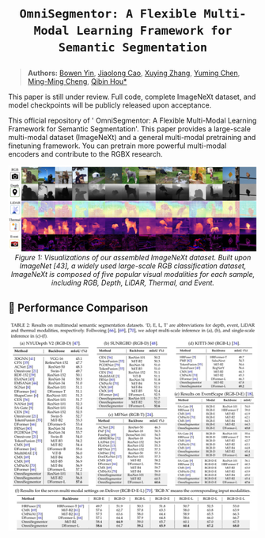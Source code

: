 # <p align=center>`OmniSegmentor: A Flexible Multi-Modal Learning Framework for Semantic Segmentation`</p>

> **Authors:**
> [Bowen Yin](https://scholar.google.com/citations?user=xr_FRrEAAAAJ&hl=zh-CN&oi=sra),
> [Jiaolong Cao](),
> [Xuying Zhang](https://scholar.google.com/citations?hl=zh-CN&user=huWpVyEAAAAJ),
> [Yuming Chen](https://scholar.google.com/citations?user=EweNbRAAAAAJ&hl=zh-CN),
> [Ming-Ming Cheng](https://scholar.google.com/citations?hl=zh-CN&user=huWpVyEAAAAJ),
> [Qibin Hou*](https://scholar.google.com/citations?user=fF8OFV8AAAAJ&hl=zh-CN)


This paper is still under review. Full code, complete ImageNeXt dataset, and model checkpoints will be publicly released upon acceptance. 

This official repository of ' OmniSegmentor: A Flexible Multi-Modal
 Learning Framework for Semantic Segmentation'.
This paper provides a large-scale multi-modal dataset (ImageNeXt) and a general multi-modal pretraining and finetuning framework.
You can pretrain more powerful multi-modal encoders and contribute to the RGBX research.




<!-- We invite all to contribute in making it more acessible and useful. If you have any questions about our work, feel free to contact me via e-mail (bowenyin@mail.nankai.edu.cn).  -->



<p align="center">
    <img src="figs/ImageNeXt.jpeg" width="600"  width="1200"/> <br />
    <em> 
    Figure 1: Visualizations of our assembled ImageNeXt dataset. Built upon ImageNet [43], a widely used large-scale RGB classification dataset, ImageNeXt is composed of five popular visual modalities for each sample, including RGB, Depth, LiDAR, Thermal, and Event.
    </em>
</p>

<!-- <p align="center">
    <img src="figs/overview.jpg" width="600"  width="1200"/> <br />
    <em> 
    Figure 2: Overview of the DFormer.
    </em>
</p> -->





<!-- 
## 1. 🌟  NEWS 

- [2025/02/27] This paper is released at [Arxiv](). -->



<!-- ## 2. 🚀 Preparing the ImageNeXt (to do)

We will directly provide the generated supplementary modalities in the following.

| Modality | Download Link | 
|:---: |:---:|
|RGB|Comming soon|
|Depth|Comming soon|
|LiDAR|Comming soon|
|Event|Comming soon|
|Thermal|Comming soon|

If you want to generate these modalities by youself or generate on your own dataset, you can follow the below tutorials.

Depth:

LiDAR:

Event:

Thermal：

<summary>Orgnize the ImageNeXt folder in the following structure:</summary>
<pre><code>

```shell
<ImageNeXt>
|-- <train>
    |-- <RGB>
        |-- <>
    |-- <Depth>
    |-- <LiDAR>
    |-- <Event>
    |-- <Thermal>
|-- <val>
    |-- <NYUDepthv2>
        |-- ...
    |-- <SUNRGBD>
        |-- ...
```
</code></pre> -->



## 🚀 Performance Comparison

<p align="center">
    <img src="figs/Performance.jpeg" width="600"  width="1200"/> <br />
    <em> 
    </em>
</p>

<!-- ## 4. 🚀 Pretraining && Finetuning -->





<!-- <p align="center">
    <img src="figs/Sal.jpg" width="600"  width="1200"/> <br />
    <em> 
    </em>
</p> -->



<!-- ## Reference
You may want to cite:
```
@article{yin2023dformer,
  title={DFormer: Rethinking RGBD Representation Learning for Semantic Segmentation},
  author={Yin, Bowen and Zhang, Xuying and Li, Zhongyu and Liu, Li and Cheng, Ming-Ming and Hou, Qibin},
  journal={arXiv preprint arXiv:2309.09668},
  year={2023}
}
``` -->

<!-- 
### Acknowledgment

Our implementation is mainly based on [mmsegmentaion](https://github.com/open-mmlab/mmsegmentation/tree/v0.24.1), [timm](https://github.com/huggingface/pytorch-image-models), [DFormer](https://github.com/VCIP-RGBD/DFormer) and [CMNext](https://github.com/jamycheung/DELIVER). Thanks for their authors.



### License

Code in this repo is for non-commercial use only. -->







